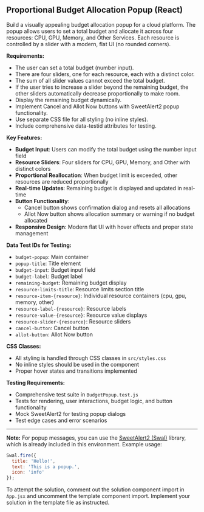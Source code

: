 ## Proportional Budget Allocation Popup (React)

Build a visually appealing budget allocation popup for a cloud platform. The popup allows users to set a total budget and allocate it across four resources: CPU, GPU, Memory, and Other Services. Each resource is controlled by a slider with a modern, flat UI (no rounded corners).

**Requirements:**
- The user can set a total budget (number input).
- There are four sliders, one for each resource, each with a distinct color.
- The sum of all slider values cannot exceed the total budget.
- If the user tries to increase a slider beyond the remaining budget, the other sliders automatically decrease proportionally to make room.
- Display the remaining budget dynamically.
- Implement Cancel and Allot Now buttons with SweetAlert2 popup functionality.
- Use separate CSS file for all styling (no inline styles).
- Include comprehensive data-testid attributes for testing.

**Key Features:**
- **Budget Input**: Users can modify the total budget using the number input field
- **Resource Sliders**: Four sliders for CPU, GPU, Memory, and Other with distinct colors
- **Proportional Reallocation**: When budget limit is exceeded, other resources are reduced proportionally
- **Real-time Updates**: Remaining budget is displayed and updated in real-time
- **Button Functionality**: 
  - Cancel button shows confirmation dialog and resets all allocations
  - Allot Now button shows allocation summary or warning if no budget allocated
- **Responsive Design**: Modern flat UI with hover effects and proper state management

**Data Test IDs for Testing:**
- `budget-popup`: Main container
- `popup-title`: Title element
- `budget-input`: Budget input field
- `budget-label`: Budget label
- `remaining-budget`: Remaining budget display
- `resource-limits-title`: Resource limits section title
- `resource-item-{resource}`: Individual resource containers (cpu, gpu, memory, other)
- `resource-label-{resource}`: Resource labels
- `resource-value-{resource}`: Resource value displays
- `resource-slider-{resource}`: Resource sliders
- `cancel-button`: Cancel button
- `allot-button`: Allot Now button

**CSS Classes:**
- All styling is handled through CSS classes in `src/styles.css`
- No inline styles should be used in the component
- Proper hover states and transitions implemented

**Testing Requirements:**
- Comprehensive test suite in `BudgetPopup.test.js`
- Tests for rendering, user interactions, budget logic, and button functionality
- Mock SweetAlert2 for testing popup dialogs
- Test edge cases and error scenarios

---

**Note:**
For popup messages, you can use the [SweetAlert2 (Swal)](https://sweetalert2.github.io/) library, which is already included in this environment.
Example usage:
```js
Swal.fire({
  title: 'Hello!',
  text: 'This is a popup.',
  icon: 'info'
});
```
To attempt the solution, comment out the solution component import in `App.jsx` and uncomment the template component import. Implement your solution in the template file as instructed.